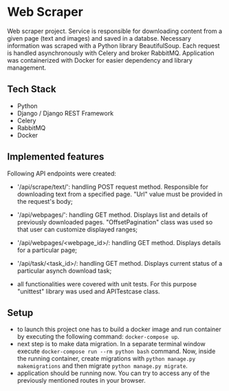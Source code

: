# Web Scraper
Web scraper project. Service is responsible for downloading content from a given page (text and images) and saved in a databse. Necessary information was scraped with a Python library BeautifulSoup. Each request is handled asynchronously with Celery and broker RabbitMQ. Application was containerized with Docker for easier dependency and library management.

## Tech Stack
- Python
- Django / Django REST Framework
- Celery
- RabbitMQ
- Docker

## Implemented features
Following API endpoints were created:
- '/api/scrape/text/': handling POST request method. Responsible for downloading text from a specified page. "Url" value must be provided in the request's body;
- '/api/webpages/': handling GET method. Displays list and details of previously downloaded pages. "OffsetPagination" class was used so that user can customize displayed ranges;
- '/api/webpages/<webpage_id>/: handling GET method. Displays details for a particular page;
- '/api/task/<task_id>/: handling GET method. Displays current status of a particular asynch download task;

- all functionalities were covered with unit tests. For this purpose "unittest" library was used and APITestcase class.

## Setup
- to launch this project one has to build a docker image and run container by executing the following command: `docker-compose up`.
- next step is to make data migration. In a separate terminal window execute `docker-compose run --rm python bash` command. Now, inside the running container, create migrations with `python manage.py makemigrations` and then migrate `python manage.py migrate`.
- application should be running now. You can try to access any of the previously mentioned routes in your browser.
